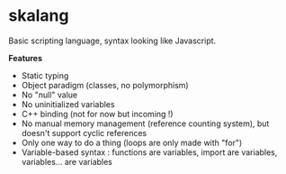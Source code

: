 # skalang

Basic scripting language, syntax looking like Javascript.

__Features__
  * Static typing
  * Object paradigm (classes, no polymorphism)
  * No "null" value
  * No uninitialized variables
  * C++ binding (not for now but incoming !)
  * No manual memory management (reference counting system), but doesn't support cyclic references
  * Only one way to do a thing (loops are only made with "for")
  * Variable-based syntax : functions are variables, import are variables, variables... are variables
  
  
